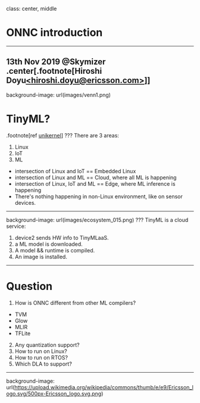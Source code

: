 class: center, middle
# ONNC introduction
 -----
13th Nov 2019 @Skymizer
.center[.footnote[Hiroshi Doyu[&lt;hiroshi.doyu@ericsson.com&gt;](hiroshi.doyu@ericsson.com)]]
---
background-image: url(images/venn1.png)
# TinyML?
.footnote[ref [unikernel](#venn2)]
???
There are 3 areas:
1. Linux
2. IoT
3. ML

- intersection of Linux and IoT == Embedded Linux
- intersection of Linux and ML == Cloud, where all ML is happening
- intersection of Linux, IoT and ML == Edge, where ML inference is happening
- There's nothing happening in non-Linux environment, like on sensor devices.
---
background-image: url(images/ecosystem_015.png)
???
TinyML is a cloud service:
1. device2 sends HW info to TinyMLaaS.
2. a ML model is downloaded.
3. A model && runtime is compiled.
4. An image is installed.
---
# Question
1. How is ONNC different from other ML compilers?
 - TVM
 - Glow
 - MLIR
 - TFLite
2. Any quantization support?
3. How to run on Linux?
4. How to run on RTOS?
5. Which DLA to support?
---
background-image: url(https://upload.wikimedia.org/wikipedia/commons/thumb/e/e9/Ericsson_logo.svg/500px-Ericsson_logo.svg.png)

